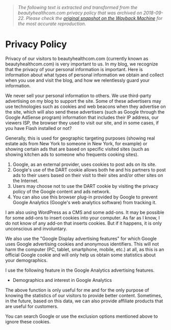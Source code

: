 > *The following text is extracted and transformed from the beautyhealthcom.com privacy policy that was archived on 2018-09-22. Please check the [original snapshot on the Wayback Machine](https://web.archive.org/web/20180922025902id_/http%3A//www.beautyhealthcom.com/pages/privacy-policy) for the most accurate reproduction.*

# Privacy Policy

Privacy of our visitors to beautyhealthcom.com (currently known as beautyhealthcom.com) is very important to us. In my blog, we recognize that the privacy of your personal information is important. Here is information about what types of personal information we obtain and collect when you use and visit the blog, and how we relentlessly guard your information.

We never sell your personal information to others. We use third-party advertising on my blog to support the site. Some of these advertisers may use technologies such as cookies and web beacons when they advertise on the site, which will also send these advertisers (such as Google through the Google AdSense program) information that includes their IP address, our viewers ISP, the browser they used to visit our site, and in some cases, if you have Flash installed or not?

Generally, this is used for geographic targeting purposes (showing real estate ads from New York to someone in New York, for example) or showing certain ads that are based on specific visited sites (such as showing kitchen ads to someone who frequents cooking sites).

  1. Google, as an external provider, uses cookies to post ads on its site.
  2. Google's use of the DART cookie allows both he and his partners to post ads to their users based on their visit to their sites and/or other sites on the Internet.
  3. Users may choose not to use the DART cookie by visiting the privacy policy of the Google content and ads network.
  4. You can also use this browser plug-in provided by Google to prevent Google Analytics (Google's web analytics software) from tracking it.



I am also using WordPress as a CMS and some add-ons. It may be possible for some add-ons to insert cookies into your computer. As far as I know, I do not know of any add-on that inserts cookies. But if it happens, it is only unconscious and involuntary.

We also use the "Google Display advertising features" for which Google uses Google advertising cookies and anonymous identifiers. This will not harm the computer (PC, tablet, smartphone, mobile, etc.) at all, as this is an official Google cookie and will only help us obtain some statistics about your demographics.

I use the following feature in the Google Analytics advertising features.

  * Demographics and interest in Google Analytics



The above function is only useful for me and for the only purpose of knowing the statistics of our visitors to provide better content. Sometimes, in the future, based on this data, we can also provide affiliate products that are useful for customers.

You can search Google or use the exclusion options mentioned above to ignore these cookies.
